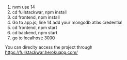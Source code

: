 1. nvm use 14
2. cd fullstackwar, npm install
3. cd frontend, npm install
4. Go to app.js, line 14 add your mongodb atlas credential
5. cd frontend, npm start
6. cd backend, npm start
7. go to localhost: 3000



You can direclty access the project through https://fullstackwar.herokuapp.com/
